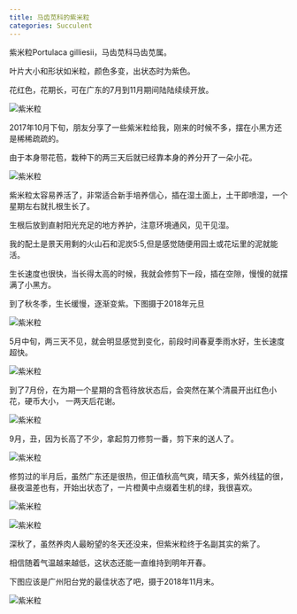```yaml
---
title: 马齿苋科的紫米粒
categories: Succulent
---
```


紫米粒Portulaca gilliesii，马齿苋科马齿苋属。 
 
叶片大小和形状如米粒，颜色多变，出状态时为紫色。 
 
花红色，花期长，可在广东的7月到11月期间陆陆续续开放。  

![紫米粒](/assets/posts-img/20181130/DSC00708.JPG)

<!-- more -->

2017年10月下旬，朋友分享了一些紫米粒给我，刚来的时候不多，摆在小黑方还是稀稀疏疏的。 
 
由于本身带花苞，栽种下的两三天后就已经靠本身的养分开了一朵小花。

![紫米粒](/assets/posts-img/20181130/DSC00211.jpg)

紫米粒太容易养活了，非常适合新手培养信心，插在湿土面上，土干即喷湿，一个星期左右就扎根生长了。   

生根后放到直射阳光充足的地方养护，注意环境通风，见干见湿。

我的配土是景天用剩的火山石和泥炭5:5,但是感觉随便用园土或花坛里的泥就能活。  

生长速度也很快，当长得太高的时候，我就会修剪下一段，插在空隙，慢慢的就摆满了小黑方。   

到了秋冬季，生长缓慢，逐渐变紫。下图摄于2018年元旦

![紫米粒](/assets/posts-img/20181130/DSC00224.JPG)

5月中旬，两三天不见，就会明显感觉到变化，前段时间春夏季雨水好，生长速度超快。  

![紫米粒](/assets/posts-img/20181130/DSC00461.JPG)

到了7月份，在为期一个星期的含苞待放状态后，会突然在某个清晨开出红色小花，硬币大小，
一两天后花谢。

![紫米粒](/assets/posts-img/20181130/DSC00478.JPG)

9月，丑，因为长高了不少，拿起剪刀修剪一番，剪下来的送人了。

![紫米粒](/assets/posts-img/20181130/DSC00566.JPG)

修剪过的半月后，虽然广东还是很热，但正值秋高气爽，晴天多，紫外线猛的很，
昼夜温差也有，开始出状态了，一片橙黄中点缀着生机的绿，我很喜欢。

![紫米粒](/assets/posts-img/20181130/DSC00567.jpg)

![紫米粒](/assets/posts-img/20181130/DSC00590.JPG)

深秋了，虽然养肉人最盼望的冬天还没来，但紫米粒终于名副其实的紫了。  

相信随着气温越来越低，这状态还能一直维持到明年开春。   

下图应该是广州阳台党的最佳状态了吧，摄于2018年11月末。

![紫米粒](/assets/posts-img/20181130/DSC00708.JPG)